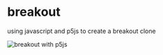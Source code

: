 # breakout
using javascript and p5js to create a breakout clone

![breakout with p5js](https://github.com/madeinouweland/breakout/breakout.gif)
